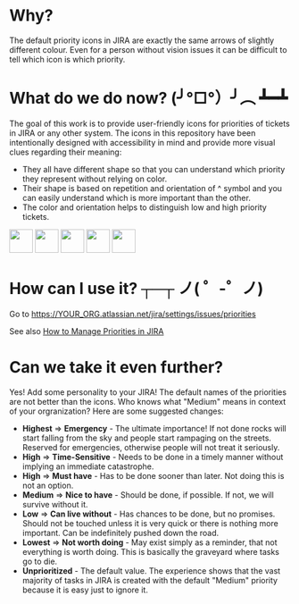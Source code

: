 # Why?
The default priority icons in JIRA are exactly the same arrows of slightly different colour. Even for a person without vision issues it can be difficult to tell which icon is which priority.

# What do we do now? (╯°□°）╯︵ ┻━┻ 

The goal of this work is to provide user-friendly icons for priorities of tickets in JIRA or any other system. The icons in this repository have been intentionally designed with accessibility in mind and provide more visual clues regarding their meaning:
* They all have different shape so that you can understand which priority they represent without relying on color.
* Their shape is based on repetition and orientation of ^ symbol and you can easily understand which is more important than the other.
* The color and orientation helps to distinguish low and high priority tickets.

<span>
<image  height="42" src="https://github.com/AlexanderBartash/JIRA-Priority-Icons/blob/master/Highest.svg"/>
<image  height="42" src="https://github.com/AlexanderBartash/JIRA-Priority-Icons/blob/master/High.svg"/>
<image  height="42" src="https://github.com/AlexanderBartash/JIRA-Priority-Icons/blob/master/Medium.svg"/>
<image  height="42" src="https://github.com/AlexanderBartash/JIRA-Priority-Icons/blob/master/Low.svg"/>
<image  height="42" src="https://github.com/AlexanderBartash/JIRA-Priority-Icons/blob/master/Lowest.svg"/>
</span>

# How can I use it? ┬─┬ ノ( ゜-゜ノ)
Go to https://YOUR_ORG.atlassian.net/jira/settings/issues/priorities

See also [How to Manage Priorities in JIRA](https://support.atlassian.com/jira-cloud-administration/docs/manage-priorities/)

# Can we take it even further?
Yes! Add some personality to your JIRA! The default names of the priorities are not better than the icons. Who knows what "Medium" means in context of your orgranization? Here are some suggested changes:
* **Highest** => **Emergency** - The ultimate importance! If not done rocks will start falling from the sky and people start rampaging on the streets. Reserved for emergencies, otherwise people will not treat it seriously.
* **High** => **Time-Sensitive** - Needs to be done in a timely manner without implying an immediate catastrophe.
* **High** => **Must have** - Has to be done sooner than later. Not doing this is not an option.
* **Medium** => **Nice to have**	- Should be done, if possible. If not, we will survive without it.
* **Low** => **Can live without** - Has chances to be done, but no promises. Should not be touched unless it is very quick or there is nothing more important. Can be indefinitely pushed down the road.
* **Lowest** => **Not worth doing** - May exist simply as a reminder, that not everything is worth doing. This is basically the graveyard where tasks go to die.
* **Unprioritized** - The default value. The experience shows that the vast majority of tasks in JIRA is created with the default "Medium" priority because it is easy just to ignore it.
